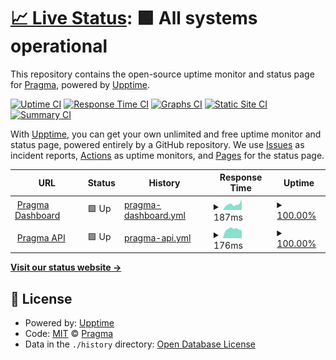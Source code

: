# [📈 Live Status](https://pragma-ai.github.io/upptime): <!--live status--> **🟩 All systems operational**

This repository contains the open-source uptime monitor and status page for [Pragma](https://pragma-ai.github.io/upptime), powered by [Upptime](https://github.com/upptime/upptime).

[![Uptime CI](https://github.com/pragma-ai/upptime/workflows/Uptime%20CI/badge.svg)](https://github.com/pragma-ai/upptime/actions?query=workflow%3A%22Uptime+CI%22)
[![Response Time CI](https://github.com/pragma-ai/upptime/workflows/Response%20Time%20CI/badge.svg)](https://github.com/pragma-ai/upptime/actions?query=workflow%3A%22Response+Time+CI%22)
[![Graphs CI](https://github.com/pragma-ai/upptime/workflows/Graphs%20CI/badge.svg)](https://github.com/pragma-ai/upptime/actions?query=workflow%3A%22Graphs+CI%22)
[![Static Site CI](https://github.com/pragma-ai/upptime/workflows/Static%20Site%20CI/badge.svg)](https://github.com/pragma-ai/upptime/actions?query=workflow%3A%22Static+Site+CI%22)
[![Summary CI](https://github.com/pragma-ai/upptime/workflows/Summary%20CI/badge.svg)](https://github.com/pragma-ai/upptime/actions?query=workflow%3A%22Summary+CI%22)

With [Upptime](https://upptime.js.org), you can get your own unlimited and free uptime monitor and status page, powered entirely by a GitHub repository. We use [Issues](https://github.com/pragma-ai/upptime/issues) as incident reports, [Actions](https://github.com/pragma-ai/upptime/actions) as uptime monitors, and [Pages](https://pragma-ai.github.io/upptime) for the status page.

<!--start: status pages-->
<!-- This summary is generated by Upptime (https://github.com/upptime/upptime) -->
<!-- Do not edit this manually, your changes will be overwritten -->
<!-- prettier-ignore -->
| URL | Status | History | Response Time | Uptime |
| --- | ------ | ------- | ------------- | ------ |
| <img alt="" src="https://icons.duckduckgo.com/ip3/app.pragma.ai.ico" height="13"> [Pragma Dashboard](https://app.pragma.ai) | 🟩 Up | [pragma-dashboard.yml](https://github.com/pragma-ai/upptime/commits/HEAD/history/pragma-dashboard.yml) | <details><summary><img alt="Response time graph" src="./graphs/pragma-dashboard/response-time-week.png" height="20"> 187ms</summary><br><a href="https://pragma-ai.github.io/upptime/history/pragma-dashboard"><img alt="Response time 156" src="https://img.shields.io/endpoint?url=https%3A%2F%2Fraw.githubusercontent.com%2Fpragma-ai%2Fupptime%2FHEAD%2Fapi%2Fpragma-dashboard%2Fresponse-time.json"></a><br><a href="https://pragma-ai.github.io/upptime/history/pragma-dashboard"><img alt="24-hour response time 353" src="https://img.shields.io/endpoint?url=https%3A%2F%2Fraw.githubusercontent.com%2Fpragma-ai%2Fupptime%2FHEAD%2Fapi%2Fpragma-dashboard%2Fresponse-time-day.json"></a><br><a href="https://pragma-ai.github.io/upptime/history/pragma-dashboard"><img alt="7-day response time 187" src="https://img.shields.io/endpoint?url=https%3A%2F%2Fraw.githubusercontent.com%2Fpragma-ai%2Fupptime%2FHEAD%2Fapi%2Fpragma-dashboard%2Fresponse-time-week.json"></a><br><a href="https://pragma-ai.github.io/upptime/history/pragma-dashboard"><img alt="30-day response time 166" src="https://img.shields.io/endpoint?url=https%3A%2F%2Fraw.githubusercontent.com%2Fpragma-ai%2Fupptime%2FHEAD%2Fapi%2Fpragma-dashboard%2Fresponse-time-month.json"></a><br><a href="https://pragma-ai.github.io/upptime/history/pragma-dashboard"><img alt="1-year response time 156" src="https://img.shields.io/endpoint?url=https%3A%2F%2Fraw.githubusercontent.com%2Fpragma-ai%2Fupptime%2FHEAD%2Fapi%2Fpragma-dashboard%2Fresponse-time-year.json"></a></details> | <details><summary><a href="https://pragma-ai.github.io/upptime/history/pragma-dashboard">100.00%</a></summary><a href="https://pragma-ai.github.io/upptime/history/pragma-dashboard"><img alt="All-time uptime 100.00%" src="https://img.shields.io/endpoint?url=https%3A%2F%2Fraw.githubusercontent.com%2Fpragma-ai%2Fupptime%2FHEAD%2Fapi%2Fpragma-dashboard%2Fuptime.json"></a><br><a href="https://pragma-ai.github.io/upptime/history/pragma-dashboard"><img alt="24-hour uptime 100.00%" src="https://img.shields.io/endpoint?url=https%3A%2F%2Fraw.githubusercontent.com%2Fpragma-ai%2Fupptime%2FHEAD%2Fapi%2Fpragma-dashboard%2Fuptime-day.json"></a><br><a href="https://pragma-ai.github.io/upptime/history/pragma-dashboard"><img alt="7-day uptime 100.00%" src="https://img.shields.io/endpoint?url=https%3A%2F%2Fraw.githubusercontent.com%2Fpragma-ai%2Fupptime%2FHEAD%2Fapi%2Fpragma-dashboard%2Fuptime-week.json"></a><br><a href="https://pragma-ai.github.io/upptime/history/pragma-dashboard"><img alt="30-day uptime 100.00%" src="https://img.shields.io/endpoint?url=https%3A%2F%2Fraw.githubusercontent.com%2Fpragma-ai%2Fupptime%2FHEAD%2Fapi%2Fpragma-dashboard%2Fuptime-month.json"></a><br><a href="https://pragma-ai.github.io/upptime/history/pragma-dashboard"><img alt="1-year uptime 100.00%" src="https://img.shields.io/endpoint?url=https%3A%2F%2Fraw.githubusercontent.com%2Fpragma-ai%2Fupptime%2FHEAD%2Fapi%2Fpragma-dashboard%2Fuptime-year.json"></a></details>
| <img alt="" src="https://icons.duckduckgo.com/ip3/api.pragma.ai.ico" height="13"> [Pragma API](https://api.pragma.ai/dashboard/api/user) | 🟩 Up | [pragma-api.yml](https://github.com/pragma-ai/upptime/commits/HEAD/history/pragma-api.yml) | <details><summary><img alt="Response time graph" src="./graphs/pragma-api/response-time-week.png" height="20"> 176ms</summary><br><a href="https://pragma-ai.github.io/upptime/history/pragma-api"><img alt="Response time 180" src="https://img.shields.io/endpoint?url=https%3A%2F%2Fraw.githubusercontent.com%2Fpragma-ai%2Fupptime%2FHEAD%2Fapi%2Fpragma-api%2Fresponse-time.json"></a><br><a href="https://pragma-ai.github.io/upptime/history/pragma-api"><img alt="24-hour response time 152" src="https://img.shields.io/endpoint?url=https%3A%2F%2Fraw.githubusercontent.com%2Fpragma-ai%2Fupptime%2FHEAD%2Fapi%2Fpragma-api%2Fresponse-time-day.json"></a><br><a href="https://pragma-ai.github.io/upptime/history/pragma-api"><img alt="7-day response time 176" src="https://img.shields.io/endpoint?url=https%3A%2F%2Fraw.githubusercontent.com%2Fpragma-ai%2Fupptime%2FHEAD%2Fapi%2Fpragma-api%2Fresponse-time-week.json"></a><br><a href="https://pragma-ai.github.io/upptime/history/pragma-api"><img alt="30-day response time 198" src="https://img.shields.io/endpoint?url=https%3A%2F%2Fraw.githubusercontent.com%2Fpragma-ai%2Fupptime%2FHEAD%2Fapi%2Fpragma-api%2Fresponse-time-month.json"></a><br><a href="https://pragma-ai.github.io/upptime/history/pragma-api"><img alt="1-year response time 180" src="https://img.shields.io/endpoint?url=https%3A%2F%2Fraw.githubusercontent.com%2Fpragma-ai%2Fupptime%2FHEAD%2Fapi%2Fpragma-api%2Fresponse-time-year.json"></a></details> | <details><summary><a href="https://pragma-ai.github.io/upptime/history/pragma-api">100.00%</a></summary><a href="https://pragma-ai.github.io/upptime/history/pragma-api"><img alt="All-time uptime 100.00%" src="https://img.shields.io/endpoint?url=https%3A%2F%2Fraw.githubusercontent.com%2Fpragma-ai%2Fupptime%2FHEAD%2Fapi%2Fpragma-api%2Fuptime.json"></a><br><a href="https://pragma-ai.github.io/upptime/history/pragma-api"><img alt="24-hour uptime 100.00%" src="https://img.shields.io/endpoint?url=https%3A%2F%2Fraw.githubusercontent.com%2Fpragma-ai%2Fupptime%2FHEAD%2Fapi%2Fpragma-api%2Fuptime-day.json"></a><br><a href="https://pragma-ai.github.io/upptime/history/pragma-api"><img alt="7-day uptime 100.00%" src="https://img.shields.io/endpoint?url=https%3A%2F%2Fraw.githubusercontent.com%2Fpragma-ai%2Fupptime%2FHEAD%2Fapi%2Fpragma-api%2Fuptime-week.json"></a><br><a href="https://pragma-ai.github.io/upptime/history/pragma-api"><img alt="30-day uptime 100.00%" src="https://img.shields.io/endpoint?url=https%3A%2F%2Fraw.githubusercontent.com%2Fpragma-ai%2Fupptime%2FHEAD%2Fapi%2Fpragma-api%2Fuptime-month.json"></a><br><a href="https://pragma-ai.github.io/upptime/history/pragma-api"><img alt="1-year uptime 100.00%" src="https://img.shields.io/endpoint?url=https%3A%2F%2Fraw.githubusercontent.com%2Fpragma-ai%2Fupptime%2FHEAD%2Fapi%2Fpragma-api%2Fuptime-year.json"></a></details>

<!--end: status pages-->

[**Visit our status website →**](https://pragma-ai.github.io/upptime)

## 📄 License

- Powered by: [Upptime](https://github.com/upptime/upptime)
- Code: [MIT](./LICENSE) © [Pragma](https://pragma-ai.github.io/upptime)
- Data in the `./history` directory: [Open Database License](https://opendatacommons.org/licenses/odbl/1-0/)

